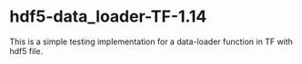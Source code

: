 # hdf5-data_loader-TF-1.14
This is a simple testing implementation for a data-loader function in TF with hdf5 file.
